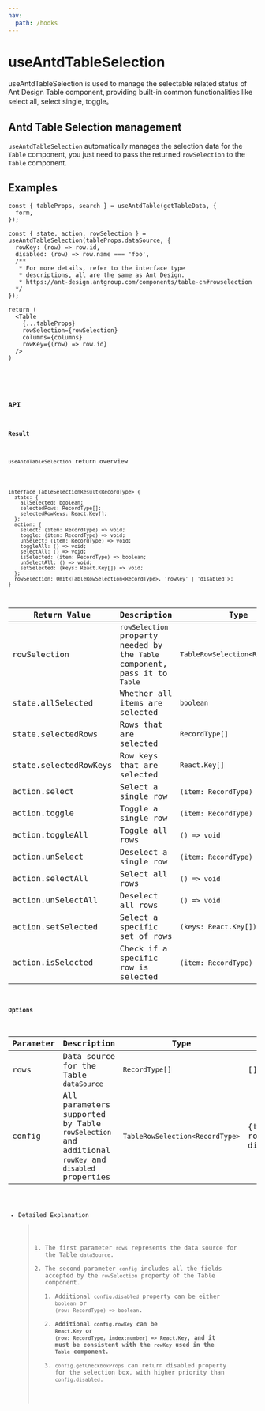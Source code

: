 ```yaml
---
nav:
  path: /hooks
---
```


# useAntdTableSelection

useAntdTableSelection is used to manage the selectable related status of Ant Design Table component, providing built-in common functionalities like select all, select single, toggle。

## Antd Table Selection management

`useAntdTableSelection` automatically manages the selection data for the `Table` component, you just need to pass the returned `rowSelection` to the `Table` component.

## Examples

```tsx | pure
const { tableProps, search } = useAntdTable(getTableData, {
  form,
});

const { state, action, rowSelection } = useAntdTableSelection(tableProps.dataSource, {
  rowKey: (row) => row.id,
  disabled: (row) => row.name === 'foo',
  /**
   * For more details, refer to the interface type
   * descriptions, all are the same as Ant Design.
   * https://ant-design.antgroup.com/components/table-cn#rowselection
  */
});

return (
  <Table
    {...tableProps}
    rowSelection={rowSelection}
    columns={columns}
    rowKey={(row) => row.id}
  />
)
```

<br />

<code src="./demo/table.tsx" />

### API

#### Result

`useAntdTableSelection` return overview

```tsx | pure

interface TableSelectionResult<RecordType> {
  state: {
    allSelected: boolean;
    selectedRows: RecordType[];
    selectedRowKeys: React.Key[];
  };
  action: {
    select: (item: RecordType) => void;
    toggle: (item: RecordType) => void;
    unSelect: (item: RecordType) => void;
    toggleAll: () => void;
    selectAll: () => void;
    isSelected: (item: RecordType) => boolean;
    unSelectAll: () => void;
    setSelected: (keys: React.Key[]) => void;
  };
  rowSelection: Omit<TableRowSelection<RecordType>, 'rowKey' | 'disabled'>;
}

```

| Return Value          | Description                                                                 | Type                            |
| --------------------- | --------------------------------------------------------------------------- | ------------------------------- |
| rowSelection          | `rowSelection` property needed by the `Table` component, pass it to `Table` | `TableRowSelection<RecordType>` |
| state.allSelected     | Whether all items are selected                                              | `boolean`                       |
| state.selectedRows    | Rows that are selected                                                      | `RecordType[]`                  |
| state.selectedRowKeys | Row keys that are selected                                                  | `React.Key[]`                   |
| action.select         | Select a single row                                                         | `(item: RecordType) => void`    |
| action.toggle         | Toggle a single row                                                         | `(item: RecordType) => void`    |
| action.toggleAll      | Toggle all rows                                                             | `() => void`                    |
| action.unSelect       | Deselect a single row                                                       | `(item: RecordType) => void`    |
| action.selectAll      | Select all rows                                                             | `() => void`                    |
| action.unSelectAll    | Deselect all rows                                                           | `() => void`                    |
| action.setSelected    | Select a specific set of rows                                               | `(keys: React.Key[]) => void`   |
| action.isSelected     | Check if a specific row is selected                                         | `(item: RecordType) => boolean` |

#### Options

| Parameter | Description                                                                                        | Type                            | Default Value                                    |
| --------- | -------------------------------------------------------------------------------------------------- | ------------------------------- | ------------------------------------------------ |
| rows      | Data source for the Table `dataSource`                                                             | `RecordType[]`                  | []                                               |
| config    | All parameters supported by Table `rowSelection` and additional `rowKey` and `disabled` properties | `TableRowSelection<RecordType>` | {type:"checkbox", rowKey:"key", disabled: false} |

- Detailed Explanation
  > 1. The first parameter `rows` represents the data source for the Table `dataSource`.
  > 2. The second parameter `config` includes all the fields accepted by the `rowSelection` property of the Table component.
  >    1. Additional `config.disabled` property can be either `boolean` or `(row: RecordType) => boolean`.
  >    2. **Additional `config.rowKey` can be `React.Key` or `(row: RecordType, index:number) => React.Key`, and it must be consistent with the `rowKey` used in the `Table` component.**
  >    3. `config.getCheckboxProps` can return disabled property for the selection box, with higher priority than `config.disabled`.

